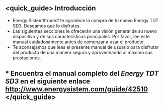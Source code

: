 ## <quick_guide> Introducción

* Energy Sistem#trade# te agradece la compra de tu nuevo Energy TDT SD3. Deseamos que lo disfrutes.
* Las siguientes secciones le ofrecerán una visión general de su nuevo dispositivo y de sus características principales. Por favor, lee este manual cuidadosamente antes de comenzar a usar el producto.
* Te aconsejamos que leas el presente manual de usuario para disfrutar del producto de una manera segura y aprovechando al máximo sus prestaciones.

## <unique> * Encuentra el manual completo del *Energy TDT SD3* en el siguiente enlace  http://www.energysistem.com/guide/42510 </unique> </quick_guide>
